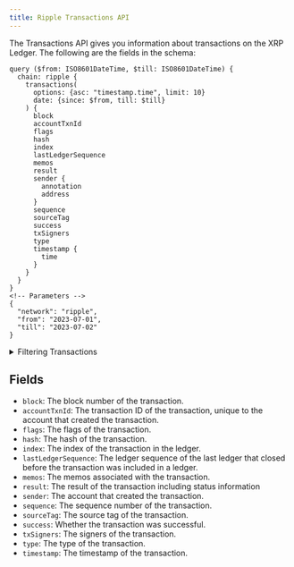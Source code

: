 ```yaml
---
title: Ripple Transactions API
---
```


<head>
<meta name="title" content="Ripple Transactions API"/>
<meta name="description" content="Get information on transaction details and wallets on the Ripple blockchain. Also, get information on blocks for tokens or NFTs on the Ripple blockchain."/>
<meta name="keywords" content="Ripple api, Ripple python api, Ripple nft api, Ripple scan api, Ripple matic api, Ripple api docs, Ripple crypto api, Ripple blockchain api,matic network api"/>
<meta name="robots" content="index, follow"/>
<meta http-equiv="Content-Type" content="text/html; charset=utf-8"/>
<meta name="language" content="English"/>

<!-- Open Graph / Facebook -->
<meta property="og:type" content="website" />
<meta property="og:title" content="Ripple Transactions API" />
<meta property="og:description" content="Get information on transaction details and wallets on the Ripple blockchain. Also, get information on blocks for tokens or NFTs on the Ripple blockchain." />

<!-- Twitter -->
<meta property="twitter:card" content="summary_large_image" />
<meta property="twitter:title" content="Ripple Transactions API" />
<meta property="twitter:description" content="Get information on transaction details and wallets on Ripple blockchain. Also, get blocks information for tokens or NFTs on the Ripple blockchain." />
</head>

The Transactions API gives you information about transactions on the XRP Ledger. The following are the fields in the schema:

```
query ($from: ISO8601DateTime, $till: ISO8601DateTime) {
  chain: ripple {
    transactions(
      options: {asc: "timestamp.time", limit: 10}
      date: {since: $from, till: $till}
    ) {
      block
      accountTxnId
      flags
      hash
      index
      lastLedgerSequence
      memos
      result
      sender {
        annotation
        address
      }
      sequence
      sourceTag
      success
      txSigners
      type
      timestamp {
        time
      }
    }
  }
}
<!-- Parameters -->
{
  "network": "ripple",
  "from": "2023-07-01",
  "till": "2023-07-02"
}
```

<details><summary>Filtering Transactions</summary>

- `hash`: The hash of the transaction.
- `type`: The type of the transaction.
- `time`: The timestamp of the transaction.
- `sourceTag`: The source tag of the transaction.
- `success`: Whether the transaction was successful.
- `sequence`: The sequence number of the transaction.
- `sender`: The account that created the transaction.
- `result`: The result of the transaction.
- `options`: A dictionary of options that can be used to filter the results. The following options are supported:
  - `asc` or `desc`: The field to sort the results by.
  - `limit`: The maximum number of results to return.
  - `offset`: The number of results to skip.
- `memos`: The memos associated with the transaction.
- `lastLedgerSequence`: The ledger sequence of the last ledger that closed before the transaction was included in a ledger.
- `index`: The index of the transaction in the ledger.
- `flags`: The flags of the transaction.
- `fee`: The fee of the transaction.
- `date`: The date of the transaction.
- `block`: The block number of the transaction.
- `any`: A catch-all filter (OR Logic) that can be used to filter the results by any of the other fields
- `accountTxnId`: The transaction ID of the transaction, unique to the account that created the transaction.

</details>

## Fields

- `block`: The block number of the transaction.
- `accountTxnId`: The transaction ID of the transaction, unique to the account that created the transaction.
- `flags`: The flags of the transaction.
- `hash`: The hash of the transaction.
- `index`: The index of the transaction in the ledger.
- `lastLedgerSequence`: The ledger sequence of the last ledger that closed before the transaction was included in a ledger.
- `memos`: The memos associated with the transaction.
- `result`: The result of the transaction including status information
- `sender`: The account that created the transaction.
- `sequence`: The sequence number of the transaction.
- `sourceTag`: The source tag of the transaction.
- `success`: Whether the transaction was successful.
- `txSigners`: The signers of the transaction.
- `type`: The type of the transaction.
- `timestamp`: The timestamp of the transaction.
